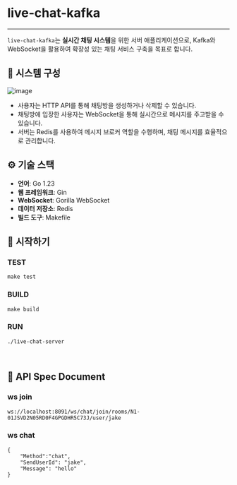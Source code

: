 # live-chat-kafka

---

`live-chat-kafka`는 **실시간 채팅 시스템**을 위한 서버 애플리케이션으로, Kafka와 WebSocket을 활용하여 확장성 있는 채팅 서비스 구축을 목표로 합니다.


## 🧩 시스템 구성

![image](https://github.com/user-attachments/assets/b64af16b-e320-49c9-8187-6cadc1b12c3c)


- 사용자는 HTTP API를 통해 채팅방을 생성하거나 삭제할 수 있습니다.
- 채팅방에 입장한 사용자는 WebSocket을 통해 실시간으로 메시지를 주고받을 수 있습니다.
- 서버는 Redis를 사용하여 메시지 브로커 역할을 수행하며, 채팅 메시지를 효율적으로 관리합니다.

## ⚙️ 기술 스택

- **언어**: Go 1.23
- **웹 프레임워크**: Gin
- **WebSocket**: Gorilla WebSocket
- **데이터 저장소**: Redis
- **빌드 도구**: Makefile

## 🚀 시작하기


### TEST

```shell
make test
```


### BUILD

```shell
make build
```


### RUN
```shell
./live-chat-server
```

<br />


## 📄 API Spec Document


### ws join

```shell
ws://localhost:8091/ws/chat/join/rooms/N1-01JSVD2N05RD0F4GPGDHR5C73J/user/jake
```


### ws chat

```shell
{
    "Method":"chat",
    "SendUserId": "jake",
    "Message": "hello"
}
```